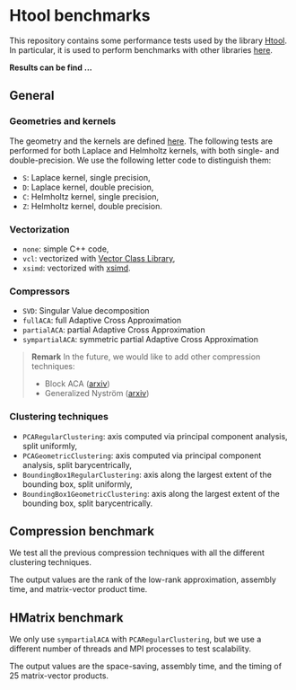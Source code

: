 # Htool benchmarks

This repository contains some performance tests used by the library [Htool](https://htool-documentation.readthedocs.io/en/latest/). In particular, it is used to perform benchmarks with other libraries [here](https://github.com/PierreMarchand20/HMatrix_Benchmarks).

**Results can be find ...**

## General

### Geometries and kernels

The geometry and the kernels are defined [here](https://github.com/PierreMarchand20/HMatrix_Benchmarks#general-instructions). The following tests are performed for both Laplace and Helmholtz kernels, with both single- and double-precision. We use the following letter code to distinguish them:

- `S`: Laplace kernel, single precision,
- `D`: Laplace kernel, double precision,
- `C`: Helmholtz kernel, single precision,
- `Z`: Helmholtz kernel, double precision.

### Vectorization

- `none`: simple C++ code,
- `vcl`: vectorized with [Vector Class Library](https://github.com/vectorclass/version2),
- `xsimd`: vectorized with [xsimd](https://github.com/xtensor-stack/xsimd).

### Compressors

- `SVD`: Singular Value decomposition
- `fullACA`: full Adaptive Cross Approximation
- `partialACA`: partial Adaptive Cross Approximation
- `sympartialACA`: symmetric partial Adaptive Cross Approximation

> **Remark**
> In the future, we would like to add other compression techniques:
> 
> - Block ACA ([arxiv](https://arxiv.org/abs/1901.06101))
> - Generalized Nyström ([arxiv](https://arxiv.org/abs/2009.11392))


### Clustering techniques

- `PCARegularClustering`: axis computed via principal component analysis, split uniformly,
- `PCAGeometricClustering`: axis computed via principal component analysis, split barycentrically,
- `BoundingBox1RegularClustering`: axis along the largest extent of the bounding box, split uniformly,
- `BoundingBox1GeometricClustering`: axis along the largest extent of the bounding box, split barycentrically.

## Compression benchmark

We test all the previous compression techniques with all the different clustering techniques.

The output values are the rank of the low-rank approximation, assembly time, and matrix-vector product time.

## HMatrix benchmark

We only use `sympartialACA` with `PCARegularClustering`, but we use a different number of threads and MPI processes to test scalability.

The output values are the space-saving, assembly time, and the timing of 25 matrix-vector products.
